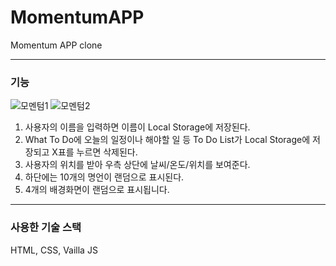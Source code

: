 # MomentumAPP
 Momentum APP clone
 
---
### 기능

 ![모멘텀1](https://user-images.githubusercontent.com/85971333/148884330-1110e0ec-5f33-4e97-a40e-103ce2d14645.png)
![모멘텀2](https://user-images.githubusercontent.com/85971333/148884339-7d0c7739-7770-4982-a5b6-91db8f575050.png)


1. 사용자의 이름을 입력하면 이름이 Local Storage에 저장된다.
2. What To Do에 오늘의 일정이나 해야할 일 등 To Do List가 Local Storage에 저장되고 X표를 누르면 삭제된다.
3. 사용자의 위치를 받아 우측 상단에 날씨/온도/위치를 보여준다.
4. 하단에는 10개의 명언이 랜덤으로 표시된다.
5. 4개의 배경화면이 랜덤으로 표시됩니다.
---

### 사용한 기술 스택

HTML, CSS, Vailla JS
